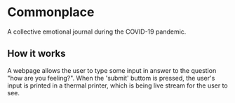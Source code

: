 # Commonplace
A collective emotional journal during the COVID-19 pandemic.


## How it works
A webpage allows the user to type some input in answer to the question "how are you feeling?". When the 'submit' buttom is pressed, the user's input is printed in a thermal printer, which is being live stream for the user to see.
